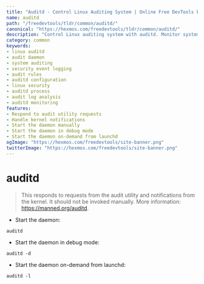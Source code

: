 ```yaml
---
title: "Auditd - Control Linux Auditing System | Online Free DevTools by Hexmos"
name: auditd
path: "/freedevtools/tldr/common/auditd/"
canonical: "https://hexmos.com/freedevtools/tldr/common/auditd/"
description: "Control Linux auditing system with auditd. Monitor system events and track security-relevant information. Free online tool, no registration required."
category: common
keywords:
- linux auditd
- audit daemon
- system auditing
- security event logging
- audit rules
- auditd configuration
- linux security
- auditd process
- audit log analysis
- auditd monitoring
features:
- Respond to audit utility requests
- Handle kernel notifications
- Start the daemon manually
- Start the daemon in debug mode
- Start the daemon on-demand from launchd
ogImage: "https://hexmos.com/freedevtools/site-banner.png"
twitterImage: "https://hexmos.com/freedevtools/site-banner.png"
---
```


# auditd

> This responds to requests from the audit utility and notifications from the kernel.
> It should not be invoked manually.
> More information: <https://manned.org/auditd>.

- Start the daemon:

`auditd`

- Start the daemon in debug mode:

`auditd -d`

- Start the daemon on-demand from launchd:

`auditd -l`

